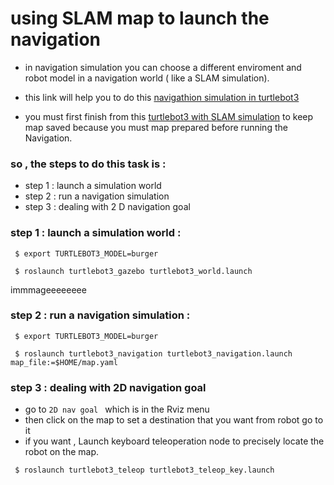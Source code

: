 # using SLAM map to launch the navigation

* in navigation simulation you can choose a different enviroment and robot model in a navigation world ( like a SLAM simulation).

* this link will help you to do this [navigathion simulation in turtlebot3](https://emanual.robotis.com/docs/en/platform/turtlebot3/nav_simulation/)

* you must first finish from this [ turtlebot3 with SLAM simulation](https://github.com/raghad1912/task-2-Turtlebot3-with-SLAM-approach) to keep map saved because you must map  prepared before running the Navigation.


### so , the steps to do this task is : 
   * step 1 : launch a simulation world 
   * step 2 : run a navigation simulation 
   * step 3 : dealing with 2 D navigation goal 



### step 1 : launch a simulation world : 

<p><code> $ export TURTLEBOT3_MODEL=burger</code></p>
<p><code> $ roslaunch turtlebot3_gazebo turtlebot3_world.launch</code></p>



immmageeeeeeee



### step 2 : run a navigation simulation : 

<p><code> $ export TURTLEBOT3_MODEL=burger</code></p>
<p><code> $ roslaunch turtlebot3_navigation turtlebot3_navigation.launch map_file:=$HOME/map.yaml</code></p>





### step 3 : dealing with  2D navigation goal


  * go to ```2D nav goal ``` which is in the Rviz menu
  * then click on the map to set a destination that you want from robot go to it 
  * if you want , Launch keyboard teleoperation node to precisely locate the robot on the map.
<p><code> $ roslaunch turtlebot3_teleop turtlebot3_teleop_key.launch</code></p>


